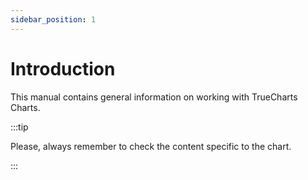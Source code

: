 ```yaml
---
sidebar_position: 1
---
```


# Introduction

This manual contains general information on working with TrueCharts Charts.

:::tip

Please, always remember to check the content specific to the chart.

:::
